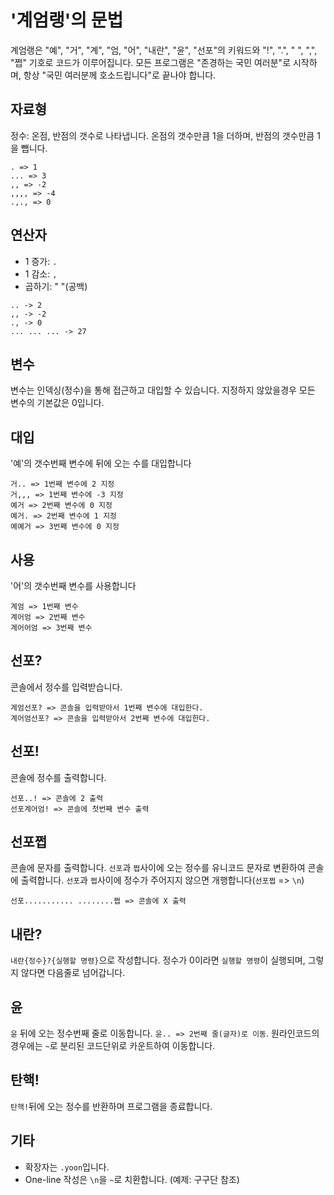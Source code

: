
# '계엄랭'의 문법

계엄랭은 "예", "거", "계", "엄, "어", "내란", "윤", "선포"의 키워드와 "!", ".", " ", ",", "쩝" 기호로 코드가 이루어집니다.
모든 프로그램은 "존경하는 국민 여러분"로 시작하며, 항상 "국민 여러분께 호소드립니다"로 끝나야 합니다.

## 자료형

정수: 온점, 반점의 갯수로 나타냅니다. 온점의 갯수만큼 1을 더하며, 반점의 갯수만큼 1을 뺍니다.

```
. => 1
... => 3
,, => -2
,,,, => -4
.,., => 0
```

## 연산자

- 1 증가: `.`
- 1 감소: `,`
- 곱하기: " "(공백)

```
.. -> 2
,, -> -2
., -> 0
... ... ... -> 27
```

## 변수

변수는 인덱싱(정수)을 통해 접근하고 대입할 수 있습니다. 지정하지 않았을경우 모든 변수의 기본값은 0입니다.

## 대입

'예'의 갯수번째 변수에 뒤에 오는 수를 대입합니다

```
거.. => 1번째 변수에 2 지정
거,,, => 1번째 변수에 -3 지정
예거 => 2번째 변수에 0 지정
예거. => 2번째 변수에 1 지정
예예거 => 3번째 변수에 0 지정
```

## 사용
'어'의 갯수번째 변수를 사용합니다

```
계엄 => 1번째 변수
계어엄 => 2번째 변수
계어어엄 => 3번째 변수
```


## 선포?

콘솔에서 정수를 입력받습니다.

```
계엄선포? => 콘솔을 입력받아서 1번째 변수에 대입한다.
계어엄선포? => 콘솔을 입력받아서 2번째 변수에 대입한다.
```

## 선포!

콘솔에 정수를 출력합니다.

```
선포..! => 콘솔에 2 출력
선포계어엄! => 콘솔에 첫번째 변수 출력
```

## 선포쩝

콘솔에 문자를 출력합니다. `선포`과 `쩝`사이에 오는 정수를 유니코드 문자로 변환하여 콘솔에 출력합니다. `선포`과 `쩝`사이에 정수가 주어지지 않으면 개행합니다(`선포쩝` => `\n`)

```tsx
선포........... ........쩝 => 콘솔에 X 출력
```


## 내란?

`내란{정수}?{실행할 명령}`으로 작성합니다. 정수가 0이라면 `실행할 명령`이 실행되며, 그렇지 않다면 다음줄로 넘어갑니다.

## 윤

`윤` 뒤에 오는 정수번째 줄로 이동합니다. `윤.. => 2번째 줄(글자)로 이동`. 원라인코드의 경우에는 `~`로 분리된 코드단위로 카운트하여 이동합니다.

## 탄핵!

`탄핵!`뒤에 오는 정수를 반환하며 프로그램을 종료합니다.

## 기타

- 확장자는 `.yoon`입니다.
- One-line 작성은 `\n`을 `~`로 치환합니다. (예제: 구구단 참조)
